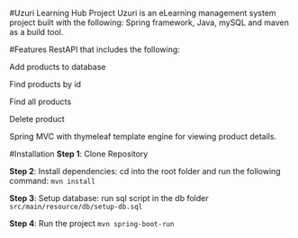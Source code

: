 #Uzuri Learning Hub Project
Uzuri is an eLearning management system project built with the following: Spring framework, Java, mySQL and maven as a build tool.

#Features
RestAPI that includes the following:

Add products to database

Find products by id

Find all products

Delete product

Spring MVC with thymeleaf template engine for viewing product details.

#Installation
**Step 1**: Clone Repository

**Step 2**: Install dependencies: cd into the root folder and run the following command:
`mvn install`

**Step 3**: Setup database: run sql script in the db folder `src/main/resource/db/setup-db.sql`

**Step 4**: Run the project `mvn spring-boot-run`